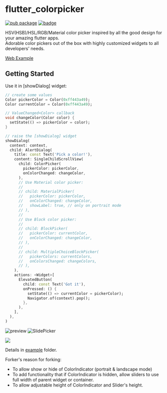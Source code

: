 # flutter_colorpicker

[![pub package](https://img.shields.io/pub/v/flutter_colorpicker?include_prereleases.svg "Flutter Color Picker")](https://pub.dev/packages/flutter_colorpicker)
[![badge](https://img.shields.io/badge/%20built%20with-%20%E2%9D%A4-ff69b4.svg "build with love")](https://github.com/mchome/flutter_colorpicker)

HSV(HSB)/HSL/RGB/Material color picker inspired by all the good design for your amazing flutter apps.  
Adorable color pickers out of the box with highly customized widgets to all developers' needs.

[Web Example](https://mchome.github.io/flutter_colorpicker)

## Getting Started

Use it in [showDialog] widget:

```dart
// create some values
Color pickerColor = Color(0xff443a49);
Color currentColor = Color(0xff443a49);

// ValueChanged<Color> callback
void changeColor(Color color) {
  setState(() => pickerColor = color);
}

// raise the [showDialog] widget
showDialog(
  context: context,
  child: AlertDialog(
    title: const Text('Pick a color!'),
    content: SingleChildScrollView(
      child: ColorPicker(
        pickerColor: pickerColor,
        onColorChanged: changeColor,
      ),
      // Use Material color picker:
      //
      // child: MaterialPicker(
      //   pickerColor: pickerColor,
      //   onColorChanged: changeColor,
      //   showLabel: true, // only on portrait mode
      // ),
      //
      // Use Block color picker:
      //
      // child: BlockPicker(
      //   pickerColor: currentColor,
      //   onColorChanged: changeColor,
      // ),
      //
      // child: MultipleChoiceBlockPicker(
      //   pickerColors: currentColors,
      //   onColorsChanged: changeColors,
      // ),
    ),
    actions: <Widget>[
      ElevatedButton(
        child: const Text('Got it'),
        onPressed: () {
          setState(() => currentColor = pickerColor);
          Navigator.of(context).pop();
        },
      ),
    ],
  ),
)
```

![preview](https://user-images.githubusercontent.com/7392658/36585408-bb4e96a4-18b8-11e8-8c20-d4dc200e1a7c.gif)
![SlidePicker](https://user-images.githubusercontent.com/7392658/74600957-5efa3980-50d3-11ea-9458-55842927e565.png)

<!-- markdownlint-disable MD033 -->
<img src="https://user-images.githubusercontent.com/7392658/141606774-8193f4ee-e40d-49fc-b081-261c72325bf8.png">

Details in [example](https://github.com/mchome/flutter_colorpicker/tree/master/example) folder.

Forker's reason for forking:
- To allow show or hide of ColorIndicator (portrait & landscape mode)
- To add functionality that if ColorIndicator is hidden, allow sliders to use full width of parent widget or container.
- To allow adjustable height of ColorIndicator and Slider's height.
